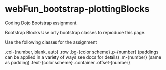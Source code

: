 # webFun_bootstrap-plottingBlocks

Coding Dojo Bootstrap assignment.

Bootstrap Blocks
Use only bootstrap classes to reproduce this page.

Use the following classes for the assignment

.col-{number, blank, auto}
.row
.bg-{color scheme}
.p-{number} (paddings can be applied in a variety of ways see docs for details)
.m-{number} (same as padding)
.text-{color scheme}
.container
.offset-{number}
